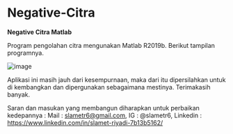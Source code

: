 # Negative-Citra
**Negative Citra Matlab**

Program pengolahan citra mengunakan Matlab R2019b.
Berikut tampilan programnya.

![image](https://user-images.githubusercontent.com/53107522/128503075-df13f0ac-e74b-4022-bd42-4e2fb4dbc4e2.png)

Aplikasi ini masih jauh dari kesempurnaan, maka dari itu dipersilahkan untuk di kembangkan dan dipergunakan sebagaimana mestinya. 
Terimakasih banyak.

Saran dan masukan yang membangun diharapkan untuk perbaikan kedepannya :
Mail : slametr6@gmail.com, 
IG : @slametr6, 
Linkedin : https://www.linkedin.com/in/slamet-riyadi-7b13b5162/
